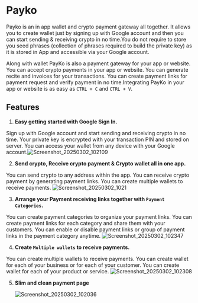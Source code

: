 # Payko

Payko is an in app wallet and crypto payment gateway all together. It allows you to create wallet just by signing up with Google account and then you can start sending & receiving crypto in no time.You do not require to store you seed phrases (collection of phrases required to build the private key) as it is stored in App and accessible via your Google account.

Along with wallet PayKo is also a payment gateway for your app or website. You can accept crypto payments in your app or website. You can generate recite and invoices for your transactions. You can create payment links for payment request and verify payment in no time.Integrating PayKo in your app or website is as easy as `CTRL + C` and `CTRL + V`.

## Features

1. **Easy getting started with Google Sign In.**

Sign up with Google account and start sending and receiving crypto in no time. Your private key is encrypted with your transaction PIN and stored on server. You can access your wallet from any device with your Google account.![Screenshot_20250302_102109](https://github.com/user-attachments/assets/64958d79-2ad1-4af8-84bd-ad8af2e4a990)

2. **Send crypto, Receive crypto payment & Crypto wallet all in one app.**

You can send crypto to any address within the app. You can receive crypto payment by generating payment links. You can create multiple wallets to receive payments. ![Screenshot_20250302_1021](https://github.com/user-attachments/assets/545292a6-2a10-4cba-94af-b6b636a6a491)

3. **Arrange your Payment receiving links together with `Payment Categories`.**

You can create payment categories to organize your payment links. You can create payment links for each category and share them with your customers. You can enable or disable payment links or group of payment links in the payment category anytime. ![Screenshot_20250302_102347](https://github.com/user-attachments/assets/a66a665b-71c9-4dc9-8c6a-7d0674b9032d)

4. **Create `Multiple wallets` to receive payments.**

You can create multiple wallets to receive payments. You can create wallet for each of your business or for each of your customer. You can create wallet for each of your product or service. ![Screenshot_20250302_102308](https://github.com/user-attachments/assets/7dbc7089-ef48-4373-8785-9b2d4d997403)

5. **Slim and clean payment page**

   ![Screenshot_20250302_102036](https://github.com/user-attachments/assets/dd7a0cd1-9bab-4be8-90b8-3c5b95bf4ea5)

